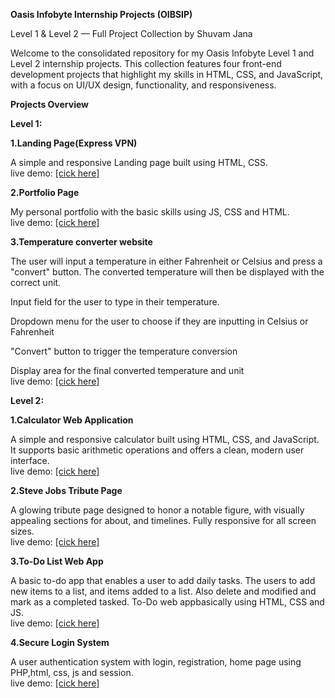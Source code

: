 **Oasis Infobyte Internship Projects (OIBSIP)**

Level 1 & Level 2 — Full Project Collection by Shuvam Jana

Welcome to the consolidated repository for my Oasis Infobyte Level 1 and Level 2 internship projects. 
This collection features four front-end development projects that highlight my skills in HTML, CSS, and JavaScript, with a focus on UI/UX design, functionality, and responsiveness.

****Projects Overview****

**Level 1:**

**1.Landing Page(Express VPN)**

A simple and responsive Landing page built using HTML, CSS.<br>
live demo: <a href="https://drive.google.com/file/d/1fE4FZ45BiR6iQXXYS3ccxMDlsKw9XK7v/view?usp=drive_link">[cick here]</a>

**2.Portfolio Page**

My personal portfolio with the basic skills using JS, CSS and HTML.<br>
live demo: <a href="https://drive.google.com/file/d/1O_uk95OTB9NAFIpYIBag4XeZPNfPJTZh/view?usp=drive_link">[cick here]</a>

**3.Temperature converter website**

The user will input a temperature in either Fahrenheit or Celsius and press a "convert" button. The converted temperature will then be displayed with the correct unit.

Input field for the user to type in their temperature.

Dropdown menu for the user to choose if they are inputting in Celsius or Fahrenheit

"Convert" button to trigger the temperature conversion

Display area for the final converted temperature and unit<br>
live demo: <a href="https://drive.google.com/file/d/1MmzpdkeRbKIzzLz-PzpLtkkHzDXFl6A6/view?usp=drive_link">[cick here]</a>

**Level 2:**

**1.Calculator Web Application**

A simple and responsive calculator built using HTML, CSS, and JavaScript. It supports basic arithmetic operations and offers a clean, modern user interface.<br>
live demo: <a href="https://drive.google.com/file/d/1WvqOimX911ZknS3FuL4MC1bA7PmARQfa/view?usp=drive_link">[cick here]</a>

**2.Steve Jobs Tribute Page**

A glowing tribute page designed to honor a notable figure, with visually appealing sections for about, and timelines. Fully responsive for all screen sizes.<br>
live demo: <a href="https://drive.google.com/file/d/1bzOu2gAyX67UlGQ8kwWv7YTkivWHu68u/view?usp=drive_link">[cick here]</a>

**3.To-Do List Web App**

A basic to-do app that enables a user to add daily tasks. The users to add new items to a list, and items added to a list. Also delete and modified and mark as a completed tasked. To-Do web appbasically using HTML, CSS and JS.<br>
live demo: <a href="https://drive.google.com/file/d/1aLrTNVEAq-TOgEG_eGnxQDAbMyiDQu1E/view?usp=drive_link">[cick here]</a>

**4.Secure Login System**

A user authentication system with login, registration, home page using PHP,html, css, js and session.<br>
live demo: <a href="#">[cick here]</a>
